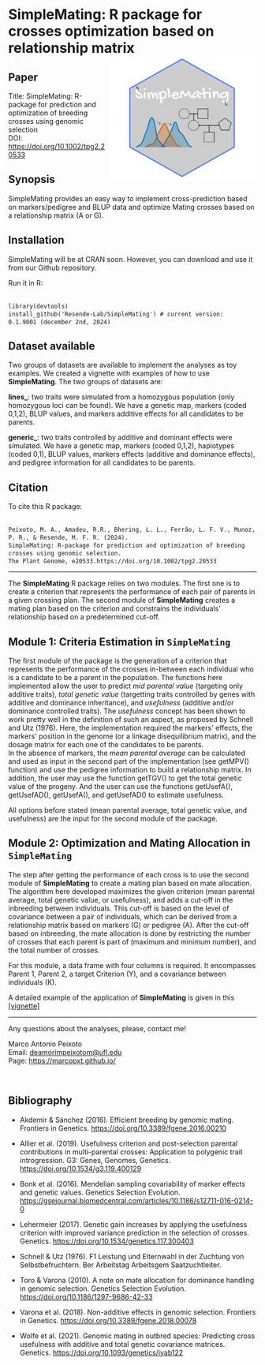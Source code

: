 # SimpleMating: R package for crosses optimization based on relationship matrix <img align="right" width="300" height="250" src="https://github.com/marcopxt/Miscellaneous/blob/main/ppt.png"> 


## Paper

Title: SimpleMating: R-package for prediction and optimization of breeding crosses using genomic selection  
DOI: https://doi.org/10.1002/tpg2.20533

## Synopsis

SimpleMating provides an easy way to implement cross-prediction based on markers/pedigree and BLUP data and optimize Mating crosses based on a relationship matrix (A or G).


## Installation

SimpleMating will be at CRAN soon. However, you can download and use it from our Github repository.

Run it in R:

```{r}

library(devtools)
install_github('Resende-Lab/SimpleMating') # current version:  0.1.9001 (december 2nd, 2024)

```


## Dataset available

Two groups of datasets are available to implement the analyses as toy examples. We created a vignette with examples of how to use **SimpleMating**. The two groups of datasets are:

**lines_**: two traits were simulated from a homozygous population (only homozygous loci can be found). We have a genetic map, markers (coded 0,1,2), BLUP values, and markers additive effects for all candidates to be parents.   

**generic_**: two traits controlled by additive and dominant effects were simulated.  We have a genetic map, markers (coded 0,1,2), haplotypes (coded 0,1), BLUP values, markers effects (additive and dominance effects), and pedigree information for all candidates to be parents. 

## Citation
To cite this R package:  

```{r}

Peixoto, M. A., Amadeu, R.R., Bhering, L. L., Ferrão, L. F. V., Munoz, P. R., & Resende, M. F. R. (2024).
SimpleMating: R-package for prediction and optimization of breeding crosses using genomic selection.
The Plant Genome, e20533.https://doi.org/10.1002/tpg2.20533

```

***  

The **SimpleMating** R package relies on two modules. The first one is to create a criterion that represents the performance of each pair of parents in a given crossing plan. The second module of **SimpleMating** creates a mating plan based on the criterion and constrains the individuals' relationship based on a predetermined cut-off. 

## Module 1: Criteria Estimation in `SimpleMating` 

The first module of the package is the generation of a criterion that represents the performance of the crosses in-between each individual who is a candidate to be a parent in the population. The functions here implemented allow the user to predict *mid parental value* (targeting only additive traits), *total genetic value* (targetting traits controlled by genes with additive and dominance inheritance), and *usefulness* (additive and/or dominance controlled traits). 
The *usefulness* concept has been shown to work pretty well in the definition of such an aspect, as proposed by Schnell and Utz (1976). Here, the implementation required the markers' effects, the markers' position in the genome (or a linkage disequilibrium matrix), and the dosage matrix for each one of the candidates to be parents.  
In the absence of markers, the *mean parental average* can be calculated and used as input in the second part of the implementation (see getMPV() function) and use the pedigree information to build a relationship matrix. In addition, the user may use the function getTGV() to get the total genetic value of the progeny. And the user can use the functions getUsefA(), getUsefAD(), getUsefA(), and getUsefAD() to estimate usefulness.

All options before stated (mean parental average, total genetic value, and usefulness) are the input for the second module of the package.


## Module 2: Optimization and Mating Allocation in `SimpleMating` 

The step after getting the performance of each cross is to use the second module of **SimpleMating** to create a mating plan based on mate allocation. The algorithm here developed maximizes the given criterion (mean parental average, total genetic value, or usefulness), and adds a cut-off in the inbreeding between individuals. This cut-off is based on the level of covariance between a pair of individuals, which can be derived from a relationship matrix based on markers (G) or pedigree (A). After the cut-off based on inbreeding, the mate allocation is done by restricting the number of crosses that each parent is part of (maximum and minimum number), and the total number of crosses.

For this module, a data frame with four columns is required. It encompasses Parent 1, Parent 2, a target Criterion (Y), and a covariance between individuals (K). 

A detailed example of the application of **SimpleMating** is given in this [[vignette]](https://htmlpreview.github.io/?https://github.com/Resende-Lab/SimpleMating/blob/main/doc/Vignette.html)

***

Any questions about the analyses, please, contact me!  

Marco Antonio Peixoto  
Email: deamorimpeixotom@ufl.edu  
Page: https://marcopxt.github.io/  


<br>



## Bibliography


- Akdemir & Sánchez (2016). Efficient breeding by genomic mating. Frontiers in Genetics. https://doi.org/10.3389/fgene.2016.00210  

- Allier et al. (2019). Usefulness criterion and post-selection parental contributions in multi-parental crosses: Application to polygenic trait introgression. G3: Genes, Genomes, Genetics. https://doi.org/10.1534/g3.119.400129  

- Bonk et al. (2016). Mendelian sampling covariability of marker effects and genetic values. Genetics Selection Evolution. https://gsejournal.biomedcentral.com/articles/10.1186/s12711-016-0214-0  

- Lehermeier (2017). Genetic gain increases by applying the usefulness criterion with improved variance prediction in the selection of crosses. Genetics. https://doi.org/10.1534/genetics.117.300403  

- Schnell & Utz (1976). F1 Leistung und Elternwahl in der Zuchtung von Selbstbefruchtern. Ber Arbeitstag Arbeitsgem Saatzuchtleiter. 

- Toro & Varona (2010). A note on mate allocation for dominance handling in genomic selection. Genetics Selection Evolution. https://doi.org/10.1186/1297-9686-42-33   

- Varona et al. (2018). Non-additive effects in genomic selection. Frontiers in Genetics. https://doi.org/10.3389/fgene.2018.00078  

- Wolfe et al. (2021). Genomic mating in outbred species: Predicting cross usefulness with additive and total genetic covariance matrices. Genetics. https://doi.org/10.1093/genetics/iyab122  

